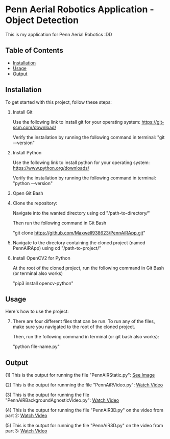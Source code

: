 # Penn Aerial Robotics Application - Object Detection

This is my application for Penn Aerial Robotics :DD

## Table of Contents
- [Installation](#installation)
- [Usage](#usage)
- [Output](#output)

## Installation

To get started with this project, follow these steps:

1. Install Git

   Use the following link to install git for your operating system: https://git-scm.com/download/
   
   Verify the installation by running the following command in terminal: "git --version"

2. Install Python

   Use the following link to install python for your operating system: https://www.python.org/downloads/
   
   Verify the installation by running the following command in terminal: "python --version"

3. Open Git Bash

4. Clone the repository:

   Navigate into the wanted directory using cd "/path-to-directory/"
   
   Then run the following command in Git Bash
   
   "git clone https://github.com/Maxwell938623/PennAiRApp.git"

5. Navigate to the directory containing the cloned project (named PennAiRApp) using cd "/path-to-project/"
   
6. Install OpenCV2 for Python

   At the root of the cloned project, run the following command in Git Bash (or terminal also works)
   
   "pip3 install opencv-python"

## Usage

Here's how to use the project:

7. There are four different files that can be run. To run any of the files, make sure you navigated to the root of the cloned project.
   
   Then, run the following command in terminal (or git bash also works):
   
   "python file-name.py"

## Output

(1) This is the output for running the file "PennAiRStatic.py": [See Image](https://drive.google.com/file/d/1dSmAv84tZT-NyWfUOVGatzry4_RtFvEa/view?usp=drive_link)

(2) This is the output for runnning the file "PennAiRVideo.py": [Watch Video](https://drive.google.com/file/d/10XDRearUu92kUeCKPlcZBZT1Kt9Mv2A4/view?usp=drive_link)

(3) This is the output for running the file "PennAiRBackgroundAgnosticVideo.py": [Watch Video](https://drive.google.com/file/d/1mFPkEc7XQxYGKDCCnEAfjV7fUv4VHiSu/view?usp=drive_link)

(4) This is the output for running the file "PennAiR3D.py" on the video from part 2: [Watch Video](https://drive.google.com/file/d/1dIGOsSNE-2nPasEsMwvRnjP1NjZBkmSZ/view?usp=drive_link)

(5) This is the output for running the file "PennAiR3D.py" on the video from part 3: [Watch Video](https://drive.google.com/file/d/1yX3GdpXB3xViV1sZgJ0xyI_l0OWZLJJM/view?usp=drive_link)



   
